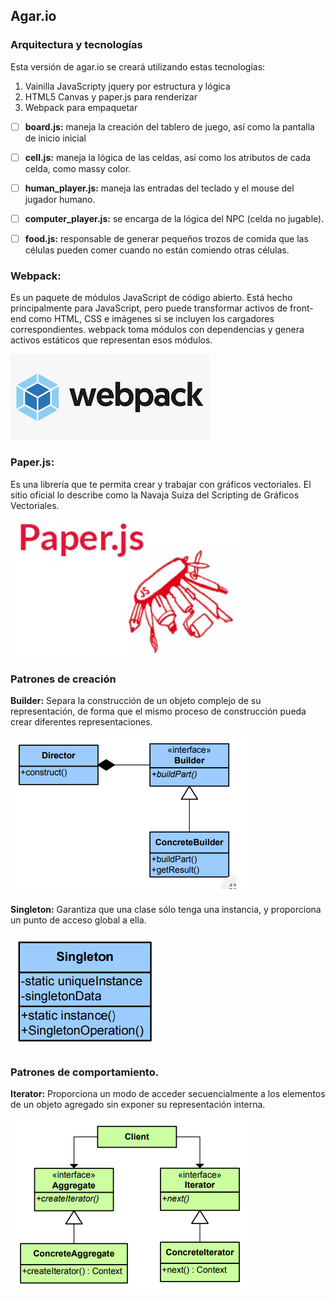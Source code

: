 ## Agar.io

### Arquitectura y tecnologías

Esta versión de agar.io se creará utilizando estas tecnologías:

1)	Vainilla JavaScripty jquery por estructura y lógica
2)	HTML5 Canvas y paper.js para renderizar
3)	Webpack para empaquetar

- [ ] **board.js:** maneja la creación del tablero de juego, así como la pantalla de inicio inicial

- [ ] **cell.js:** maneja la lógica de las celdas, así como los atributos de cada celda, como massy color.

- [ ] **human_player.js:** maneja las entradas del teclado y el mouse del jugador humano.

- [ ] **computer_player.js:** se encarga de la lógica del NPC (celda no jugable).

- [ ] **food.js:** responsable de generar pequeños trozos de comida que las células pueden comer cuando no están comiendo otras células.


### Webpack:

 Es un paquete de módulos JavaScript de código abierto. Está hecho principalmente para JavaScript, pero puede transformar activos de front-end como HTML, CSS e imágenes si se incluyen los cargadores correspondientes. webpack toma módulos con dependencias y genera activos estáticos que representan esos módulos.

 ![wireframes](docs/images/webpack.png)

 ### Paper.js:

 Es una librería que te permita crear y trabajar con gráficos vectoriales. El sitio oficial lo describe como la Navaja Suiza del Scripting de Gráficos Vectoriales.

 ![wireframes](docs/images/papaerDos.png)

 ### Patrones de creación

**Builder:** Separa la construcción de un objeto complejo de su representación, de forma que el mismo proceso de construcción pueda crear diferentes representaciones.

 ![wireframes](docs/images/builder.png)

**Singleton:** Garantiza que una clase sólo tenga una instancia, y proporciona un punto de acceso global a ella.

 ![wireframes](docs/images/singleton.png)

 ### Patrones de comportamiento.

**Iterator:** Proporciona un modo de acceder secuencialmente a los elementos de un objeto agregado sin exponer su representación interna.

 ![wireframes](docs/images/iterator.png)